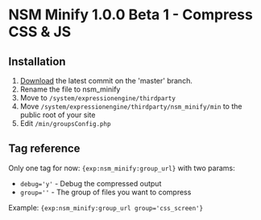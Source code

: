 # NSM Minify 1.0.0 Beta 1 - Compress CSS & JS

## Installation

1. [Download](http://github.com/newism/nsm.minify.ee_addon/zipball/master) the latest commit on the 'master' branch.
2. Rename the file to nsm_minify
3. Move to `/system/expressionengine/thirdparty`
4. Move `/system/expressionengine/thirdparty/nsm_minify/min` to the public root of your site
5. Edit `/min/groupsConfig.php`

## Tag reference

Only one tag for now: `{exp:nsm_minify:group_url}` with two params:

* `debug='y'` - Debug the compressed output
* `group=''` - The group of files you want to compress

Example: `{exp:nsm_minify:group_url group='css_screen'}`